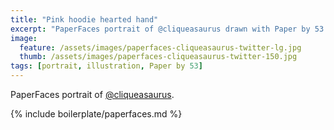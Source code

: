 ```yaml
---
title: "Pink hoodie hearted hand"
excerpt: "PaperFaces portrait of @cliqueasaurus drawn with Paper by 53 on an iPad."
image: 
  feature: /assets/images/paperfaces-cliqueasaurus-twitter-lg.jpg
  thumb: /assets/images/paperfaces-cliqueasaurus-twitter-150.jpg
tags: [portrait, illustration, Paper by 53]
---
```


PaperFaces portrait of [@cliqueasaurus](http://twitter.com/cliqueasaurus).

{% include boilerplate/paperfaces.md %}